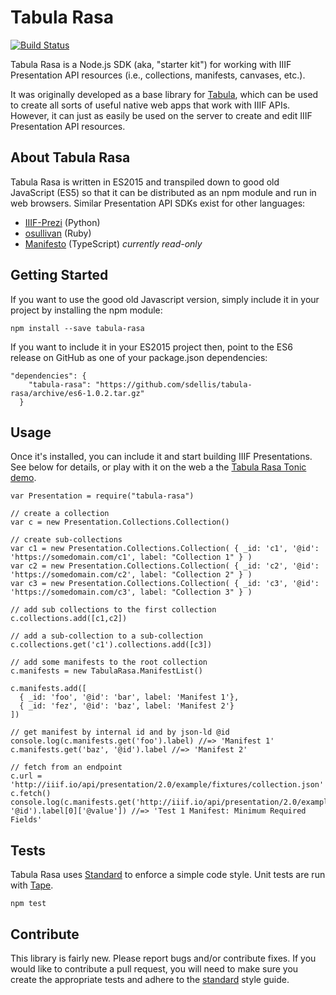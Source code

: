 # Tabula Rasa

[![Build Status](https://travis-ci.org/sdellis/tabula-rasa.svg?branch=master)](https://travis-ci.org/sdellis/tabula-rasa)

Tabula Rasa is a Node.js SDK (aka, "starter kit") for working with IIIF Presentation API resources (i.e., collections, manifests, canvases, etc.).

It was originally developed as a base library for [Tabula](https://github.com/sdellis/tabula), which can be used to create all sorts of useful native web apps that work with IIIF APIs. However, it can just as easily be used on the server to create and edit IIIF Presentation API resources.  

## About Tabula Rasa
Tabula Rasa is written in ES2015 and transpiled down to good old JavaScript (ES5) so that it can be distributed as an npm module and run in web browsers. Similar Presentation API SDKs exist for other languages:

* [IIIF-Prezi](http://github.com/IIIF/iiif-prezi/) (Python)
* [osullivan](http://github.com/IIIF/osullivan/) (Ruby)
* [Manifesto](https://github.com/UniversalViewer/manifesto) (TypeScript) _currently read-only_

## Getting Started
If you want to use the good old Javascript version, simply include it in your project by installing the npm module:
```
npm install --save tabula-rasa
```
If you want to include it in your ES2015 project then, point to the ES6 release on GitHub as one of your package.json dependencies:
```
"dependencies": {
    "tabula-rasa": "https://github.com/sdellis/tabula-rasa/archive/es6-1.0.2.tar.gz"
  }
```

## Usage
Once it's installed, you can include it and start building IIIF Presentations.  See below for details, or play with it on the web a the [Tabula Rasa Tonic demo](https://tonicdev.com/sdellis/tabula-rasa-demo).
```
var Presentation = require("tabula-rasa")

// create a collection
var c = new Presentation.Collections.Collection()

// create sub-collections
var c1 = new Presentation.Collections.Collection( { _id: 'c1', '@id': 'https://somedomain.com/c1', label: "Collection 1" } )
var c2 = new Presentation.Collections.Collection( { _id: 'c2', '@id': 'https://somedomain.com/c2', label: "Collection 2" } )
var c3 = new Presentation.Collections.Collection( { _id: 'c3', '@id': 'https://somedomain.com/c3', label: "Collection 3" } )

// add sub collections to the first collection
c.collections.add([c1,c2])

// add a sub-collection to a sub-collection
c.collections.get('c1').collections.add([c3])

// add some manifests to the root collection
c.manifests = new TabulaRasa.ManifestList()

c.manifests.add([
  { _id: 'foo', '@id': 'bar', label: 'Manifest 1'},
  { _id: 'fez', '@id': 'baz', label: 'Manifest 2'}
])

// get manifest by internal id and by json-ld @id
console.log(c.manifests.get('foo').label) //=> 'Manifest 1'
c.manifests.get('baz', '@id').label //=> 'Manifest 2'

// fetch from an endpoint
c.url = 'http://iiif.io/api/presentation/2.0/example/fixtures/collection.json'
c.fetch()
console.log(c.manifests.get('http://iiif.io/api/presentation/2.0/example/fixtures/1/manifest.json', '@id').label[0]['@value']) //=> 'Test 1 Manifest: Minimum Required Fields'
```

## Tests
Tabula Rasa uses [Standard](http://standardjs.com/) to enforce a simple code style. Unit tests are run with [Tape](https://github.com/substack/tape).
```
npm test
```

## Contribute
This library is fairly new. Please report bugs and/or contribute fixes. If you would like to contribute a pull request, you will need to make sure you create the appropriate tests and adhere to the [standard]() style guide.
